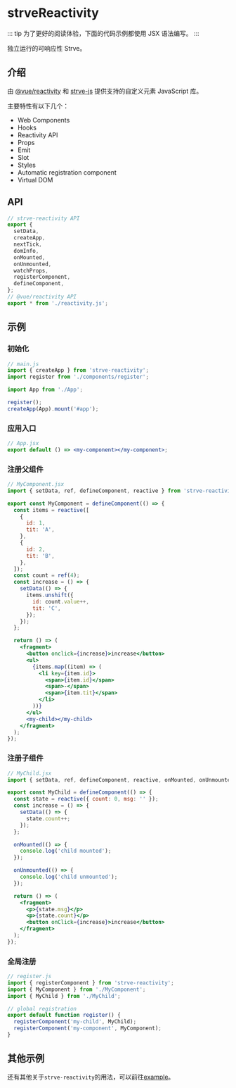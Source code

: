 # strveReactivity

::: tip
为了更好的阅读体验，下面的代码示例都使用 JSX 语法编写。
:::

独立运行的可响应性 Strve。

## 介绍

由 [@vue/reactivity](https://github.com/vuejs/core/tree/main/packages/reactivity) 和 [strve-js](https://github.com/strveJs/strve) 提供支持的自定义元素 JavaScript 库。

主要特性有以下几个：

- Web Components
- Hooks
- Reactivity API
- Props
- Emit
- Slot
- Styles
- Automatic registration component
- Virtual DOM

## API

```js
// strve-reactivity API
export {
  setData,
  createApp,
  nextTick,
  domInfo,
  onMounted,
  onUnmounted,
  watchProps,
  registerComponent,
  defineComponent,
};
// @vue/reactivity API
export * from './reactivity.js';
```

## 示例

### 初始化

```js
// main.js
import { createApp } from 'strve-reactivity';
import register from './components/register';

import App from './App';

register();
createApp(App).mount('#app');
```

### 应用入口

```jsx
// App.jsx
export default () => <my-component></my-component>;
```

### 注册父组件

```jsx
// MyComponent.jsx
import { setData, ref, defineComponent, reactive } from 'strve-reactivity';

export const MyComponent = defineComponent(() => {
  const items = reactive([
    {
      id: 1,
      tit: 'A',
    },
    {
      id: 2,
      tit: 'B',
    },
  ]);
  const count = ref(4);
  const increase = () => {
    setData(() => {
      items.unshift({
        id: count.value++,
        tit: 'C',
      });
    });
  };

  return () => (
    <fragment>
      <button onclick={increase}>increase</button>
      <ul>
        {items.map((item) => (
          <li key={item.id}>
            <span>{item.id}</span>
            <span>-</span>
            <span>{item.tit}</span>
          </li>
        ))}
      </ul>
      <my-child></my-child>
    </fragment>
  );
});
```

### 注册子组件

```jsx
// MyChild.jsx
import { setData, ref, defineComponent, reactive, onMounted, onUnmounted } from 'strve-reactivity';

export const MyChild = defineComponent(() => {
  const state = reactive({ count: 0, msg: '' });
  const increase = () => {
    setData(() => {
      state.count++;
    });
  };

  onMounted(() => {
    console.log('child mounted');
  });

  onUnmounted(() => {
    console.log('child unmounted');
  });

  return () => (
    <fragment>
      <p>{state.msg}</p>
      <p>{state.count}</p>
      <button onClick={increase}>increase</button>
    </fragment>
  );
});
```

### 全局注册

```js
// register.js
import { registerComponent } from 'strve-reactivity';
import { MyComponent } from './MyComponent';
import { MyChild } from './MyChild';

// global registration
export default function register() {
  registerComponent('my-child', MyChild);
  registerComponent('my-component', MyComponent);
}
```

## 其他示例

还有其他关于`strve-reactivity`的用法，可以前往[example](https://github.com/strveJs/strve-reactivity/tree/main/example)。
